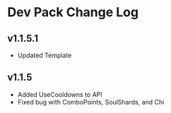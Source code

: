 # Dev Pack Change Log

## v1.1.5.1

- Updated Template

## v1.1.5

- Added UseCooldowns to API
- Fixed bug with ComboPoints, SoulShards, and Chi